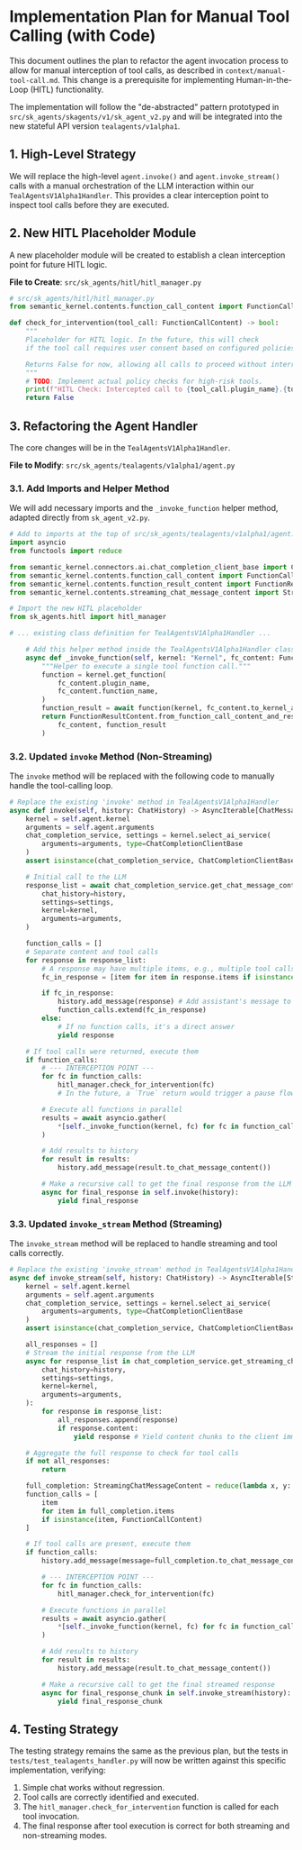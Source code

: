 # Implementation Plan for Manual Tool Calling (with Code)

This document outlines the plan to refactor the agent invocation process to allow for manual interception of tool calls, as described in `context/manual-tool-call.md`. This change is a prerequisite for implementing Human-in-the-Loop (HITL) functionality.

The implementation will follow the "de-abstracted" pattern prototyped in `src/sk_agents/skagents/v1/sk_agent_v2.py` and will be integrated into the new stateful API version `tealagents/v1alpha1`.

## 1. High-Level Strategy

We will replace the high-level `agent.invoke()` and `agent.invoke_stream()` calls with a manual orchestration of the LLM interaction within our `TealAgentsV1Alpha1Handler`. This provides a clear interception point to inspect tool calls before they are executed.

## 2. New HITL Placeholder Module

A new placeholder module will be created to establish a clean interception point for future HITL logic.

**File to Create**: `src/sk_agents/hitl/hitl_manager.py`

```python
# src/sk_agents/hitl/hitl_manager.py
from semantic_kernel.contents.function_call_content import FunctionCallContent

def check_for_intervention(tool_call: FunctionCallContent) -> bool:
    """
    Placeholder for HITL logic. In the future, this will check
    if the tool call requires user consent based on configured policies.

    Returns False for now, allowing all calls to proceed without interruption.
    """
    # TODO: Implement actual policy checks for high-risk tools.
    print(f"HITL Check: Intercepted call to {tool_call.plugin_name}.{tool_call.function_name}. Allowing to proceed.")
    return False
```

## 3. Refactoring the Agent Handler

The core changes will be in the `TealAgentsV1Alpha1Handler`.

**File to Modify**: `src/sk_agents/tealagents/v1alpha1/agent.py`

### 3.1. Add Imports and Helper Method

We will add necessary imports and the `_invoke_function` helper method, adapted directly from `sk_agent_v2.py`.

```python
# Add to imports at the top of src/sk_agents/tealagents/v1alpha1/agent.py
import asyncio
from functools import reduce

from semantic_kernel.connectors.ai.chat_completion_client_base import ChatCompletionClientBase
from semantic_kernel.contents.function_call_content import FunctionCallContent
from semantic_kernel.contents.function_result_content import FunctionResultContent
from semantic_kernel.contents.streaming_chat_message_content import StreamingChatMessageContent

# Import the new HITL placeholder
from sk_agents.hitl import hitl_manager

# ... existing class definition for TealAgentsV1Alpha1Handler ...

    # Add this helper method inside the TealAgentsV1Alpha1Handler class
    async def _invoke_function(self, kernel: "Kernel", fc_content: FunctionCallContent) -> FunctionResultContent:
        """Helper to execute a single tool function call."""
        function = kernel.get_function(
            fc_content.plugin_name,
            fc_content.function_name,
        )
        function_result = await function(kernel, fc_content.to_kernel_arguments())
        return FunctionResultContent.from_function_call_content_and_result(
            fc_content, function_result
        )
```

### 3.2. Updated `invoke` Method (Non-Streaming)

The `invoke` method will be replaced with the following code to manually handle the tool-calling loop.

```python
# Replace the existing 'invoke' method in TealAgentsV1Alpha1Handler
async def invoke(self, history: ChatHistory) -> AsyncIterable[ChatMessageContent]:
    kernel = self.agent.kernel
    arguments = self.agent.arguments
    chat_completion_service, settings = kernel.select_ai_service(
        arguments=arguments, type=ChatCompletionClientBase
    )
    assert isinstance(chat_completion_service, ChatCompletionClientBase)

    # Initial call to the LLM
    response_list = await chat_completion_service.get_chat_message_contents(
        chat_history=history,
        settings=settings,
        kernel=kernel,
        arguments=arguments,
    )

    function_calls = []
    # Separate content and tool calls
    for response in response_list:
        # A response may have multiple items, e.g., multiple tool calls
        fc_in_response = [item for item in response.items if isinstance(item, FunctionCallContent)]

        if fc_in_response:
            history.add_message(response) # Add assistant's message to history
            function_calls.extend(fc_in_response)
        else:
            # If no function calls, it's a direct answer
            yield response

    # If tool calls were returned, execute them
    if function_calls:
        # --- INTERCEPTION POINT ---
        for fc in function_calls:
            hitl_manager.check_for_intervention(fc)
            # In the future, a `True` return would trigger a pause flow.

        # Execute all functions in parallel
        results = await asyncio.gather(
            *[self._invoke_function(kernel, fc) for fc in function_calls]
        )

        # Add results to history
        for result in results:
            history.add_message(result.to_chat_message_content())

        # Make a recursive call to get the final response from the LLM
        async for final_response in self.invoke(history):
            yield final_response
```

### 3.3. Updated `invoke_stream` Method (Streaming)

The `invoke_stream` method will be replaced to handle streaming and tool calls correctly.

```python
# Replace the existing 'invoke_stream' method in TealAgentsV1Alpha1Handler
async def invoke_stream(self, history: ChatHistory) -> AsyncIterable[StreamingChatMessageContent]:
    kernel = self.agent.kernel
    arguments = self.agent.arguments
    chat_completion_service, settings = kernel.select_ai_service(
        arguments=arguments, type=ChatCompletionClientBase
    )
    assert isinstance(chat_completion_service, ChatCompletionClientBase)

    all_responses = []
    # Stream the initial response from the LLM
    async for response_list in chat_completion_service.get_streaming_chat_message_contents(
        chat_history=history,
        settings=settings,
        kernel=kernel,
        arguments=arguments,
    ):
        for response in response_list:
            all_responses.append(response)
            if response.content:
                yield response # Yield content chunks to the client immediately

    # Aggregate the full response to check for tool calls
    if not all_responses:
        return

    full_completion: StreamingChatMessageContent = reduce(lambda x, y: x + y, all_responses)
    function_calls = [
        item
        for item in full_completion.items
        if isinstance(item, FunctionCallContent)
    ]

    # If tool calls are present, execute them
    if function_calls:
        history.add_message(message=full_completion.to_chat_message_content())

        # --- INTERCEPTION POINT ---
        for fc in function_calls:
            hitl_manager.check_for_intervention(fc)

        # Execute functions in parallel
        results = await asyncio.gather(
            *[self._invoke_function(kernel, fc) for fc in function_calls]
        )

        # Add results to history
        for result in results:
            history.add_message(result.to_chat_message_content())

        # Make a recursive call to get the final streamed response
        async for final_response_chunk in self.invoke_stream(history):
            yield final_response_chunk
```

## 4. Testing Strategy

The testing strategy remains the same as the previous plan, but the tests in `tests/test_tealagents_handler.py` will now be written against this specific implementation, verifying:
1.  Simple chat works without regression.
2.  Tool calls are correctly identified and executed.
3.  The `hitl_manager.check_for_intervention` function is called for each tool invocation.
4.  The final response after tool execution is correct for both streaming and non-streaming modes.
